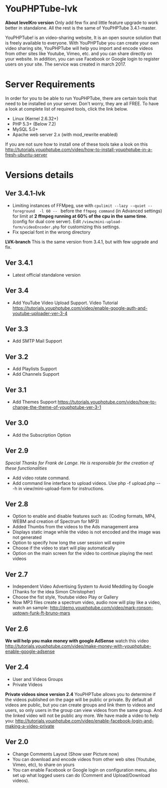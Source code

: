 # YouPHPTube-lvk
**About levelKro version**
Only add few fix and little feature upgrade to work better in standalone. All the rest is the same of YouPHPTube 3.4.1-master.


YouPHPTube! is an video-sharing website, It is an open source solution that is freely available to everyone. With YouPHPTube you can create your own video sharing site, YouPHPTube will help you import and encode videos from other sites like Youtube, Vimeo, etc. and you can share directly on your website. In addition, you can use Facebook or Google login to register users on your site. The service was created in march 2017.

# Server Requirements

In order for you to be able to run YouPHPTube, there are certain tools that need to be installed on your server. Don't worry, they are all FREE. To have a look at complete list of required tools, click the link below.

- Linux (Kernel 2.6.32+)
- PHP 5.3+ (Below 7.2)
- MySQL 5.0+
- Apache web server 2.x (with mod_rewrite enabled)

If you are not sure how to install one of these tools take a look on this http://tutorials.youphptube.com/video/how-to-install-youphptube-in-a-fresh-ubuntu-server


# Versions details

## Ver 3.4.1-lvk
- Limiting instances of FFMpeg, use with `cpulimit --lazy --quiet --foreground  -l 60 -- ` before the `ffmpeg command` (in Advanced settings) for limit at __2 ffmpeg running at 60% of the cpu in the same time__. (config for dual core server). Edit `/view/mini-upload-form/videoEncoder.php` for customizing this settings.
- Fix special font in the wrong directory


**LVK-branch** This is the same version from 3.4.1, but with few upgrade and fix.

## Ver 3.4.1
- Latest official standalone version

## Ver 3.4
- Add YouTube Video Upload Support.
Video Tutorial https://tutorials.youphptube.com/video/enable-google-auth-and-youtube-uploader-ver-3-4

## Ver 3.3
- Add SMTP Mail Support

## Ver 3.2
- Add Playlists Support
- Add Channels Support

## Ver 3.1
- Add Themes Support
https://tutorials.youphptube.com/video/how-to-change-the-theme-of-youphptube-ver-3-1

## Ver 3.0
- Add the Subscription Option

## Ver 2.9
*Special Thanks for Frank de Lange. He is responsible for the creation of these functionalities*
- Add video rotate command.
- Add command line interface to upload videos. Use php -f upload.php -- -h in view/mini-upload-form for instructions.

## Ver 2.8
- Option to enable and disable features such as: (Coding formats, MP4, WEBM and creation of Spectrum for MP3)
- Added Thumbs from the videos to the Ads management area
- Displays static image while the video is not encoded and the image was not generated
- Option to specify how long the user session will expire
- Choose if the video to start will play automatically
- Option on the main screen for the video to continue playing the next videos

## Ver 2.7
- Independent Video Advertising System to Avoid Meddling by Google (Thanks for the idea Simon Christopher)
- Choose the fist style, Youtube video Play or Gallery
- Now MP3 files create a spectrum video, audio now will play like a video, watch an sample: http://demo.youphptube.com/video/mark-ronson-uptown-funk-ft-bruno-mars

## Ver 2.6
**We will help you make money with google AdSense** watch this video http://tutorials.youphptube.com/video/make-money-with-youphptube-enable-google-adsense

## Ver 2.4
- User and Videos Groups
- Private Videos

**Private videos since version 2.4** YouPHPTube allows you to determine if the videos published on the page will be public or private.
By default all videos are public, but you can create groups and link them to videos and users, so only users in the group can view videos from the same group. And the linked video will not be public any more.
We have made a video to help you: http://tutorials.youphptube.com/video/enable-facebook-login-and-making-a-video-private

## Ver 2.0
- Change Comments Layout (Show user Picture now)
- You can download and encode videos from other web sites (Youtube, Vimeo, etc), to share on yours
- You can enable Facebook or Google login on configuration menu, also set up what logged users can do (Comment and Upload/Download videos).
